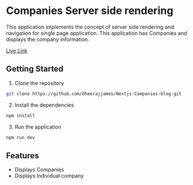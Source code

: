 # Companies Server side rendering
This application implements the concept of server side rendering and navigation for single page application.
This application has Companies and displays the company information.

[Live Link](https://companies-nextjs.netlify.app/)


## Getting Started
1. Clone the repository 
```bash
git clone https://github.com/dheerajjames/Nextjs-Companies-blog.git
```
2. Install the dependencies
```bash
npm install 
```

3. Run the application
```bash
npm run dev
```

## Features
* Displays Companies
* Displays Individual company

